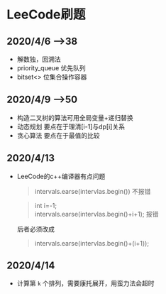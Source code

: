 # LeeCode刷题
## 2020/4/6 -->38
- 解数独，回溯法
- priority_queue 优先队列
- bitset<> 位集合操作容器
## 2020/4/9 -->50
- 构造二叉树的算法可用全局变量+递归替换
- 动态规划 要点在于理清[i-1]与dp[i]关系
- 贪心算法 要点在于最值的比较
## 2020/4/13 
- LeeCode的c++编译器有点问题
    
    > intervals.earse(intervlas.begin())    不报错

    > int i=-1;    
    > intervals.earse(intervlas.begin()+i+1);   报错

    后者必须改成 
    > intervals.earse(intervlas.begin()+(i+1));
## 2020/4/14
- 计算第 `k` 个排列，需要康托展开，用蛮力法会超时
